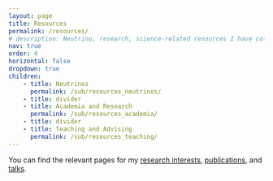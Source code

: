 ```yaml
---
layout: page
title: Resources
permalink: /resources/
# description: Neutrino, research, science-related resources I have collected over the years. 
nav: true
order: 4
horizontal: false
dropdown: true
children: 
    - title: Neutrinos
      permalink: /sub/resources_neutrinos/
    - title: divider
    - title: Academia and Research
      permalink: /sub/resources_academia/
    - title: divider
    - title: Teaching and Advising
      permalink: /sub/resources_teaching/
---
```


You can find the relevant pages for my [research interests](/sub/projects), [publications](/sub/publications/), and [talks](/sub/talks).